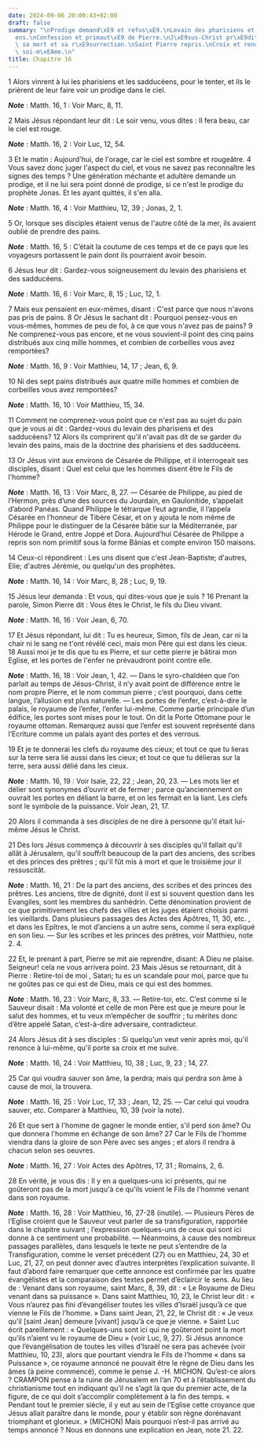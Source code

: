 ```yaml
---
date: 2024-09-06 20:00:43+02:00
draft: false
summary: "\nProdige demand\xE9 et refus\xE9.\nLevain des pharisiens et des saducc\xE9\
  ens.\nConfession et primaut\xE9 de Pierre.\nJ\xE9sus-Christ pr\xE9dit sa passion,\
  \ sa mort et sa r\xE9surrection.\nSaint Pierre repris.\nCroix et renoncement \xE0\
  \ soi-m\xEAme.\n"
title: Chapitre 16
---
```





1 Alors vinrent à lui les pharisiens et les sadducéens, pour le tenter, et ils le prièrent de leur faire voir un prodige dans le ciel.

***Note*** :  Matth. 16, 1 : Voir Marc, 8, 11.

2 Mais Jésus répondant leur dit : Le soir venu, vous dites : Il fera beau, car le ciel est rouge.

***Note*** :  Matth. 16, 2 : Voir Luc, 12, 54.

3 Et le matin : Aujourd'hui, de l'orage, car le ciel est sombre et rougeâtre. 4 Vous savez donc juger l'aspect du ciel, et vous ne savez pas reconnaître les signes des temps ? Une génération méchante et adultère demande un prodige, et il ne lui sera point donné de prodige, si ce n'est le prodige du prophète Jonas. Et les ayant quittés, il s'en alla.

***Note*** :  Matth. 16, 4 : Voir Matthieu, 12, 39 ; Jonas, 2, 1.


5 Or, lorsque ses disciples étaient venus de l'autre côté de la mer, ils avaient oublié de prendre des pains.

***Note*** :  Matth. 16, 5 : C’était la coutume de ces temps et de ce pays que les voyageurs portassent le pain dont ils pourraient avoir besoin.

6 Jésus leur dit : Gardez-vous soigneusement du levain des pharisiens et des sadducéens.

***Note*** :  Matth. 16, 6 : Voir Marc, 8, 15 ; Luc, 12, 1.

7 Mais eux pensaient en eux-mêmes, disant : C'est parce que nous n'avons pas pris de pains. 8 Or Jésus le sachant dit : Pourquoi pensez-vous en vous-mêmes, hommes de peu de foi, à ce que vous n'avez pas de pains? 9 Ne comprenez-vous pas encore, et ne vous souvient-il point des cinq pains distribués aux cinq mille hommes, et combien de corbeilles vous avez remportées?

***Note*** :  Matth. 16, 9 : Voir Matthieu, 14, 17 ; Jean, 6, 9.

10 Ni des sept pains distribués aux quatre mille hommes et combien de corbeilles vous avez remportées?

***Note*** :  Matth. 16, 10 : Voir Matthieu, 15, 34.

11 Comment ne comprenez-vous point que ce n'est pas au sujet du pain que je vous ai dit : Gardez-vous du levain des pharisiens et des sadducéens? 12 Alors ils comprirent qu'il n'avait pas dit de se garder du levain des pains, mais de la doctrine des pharisiens et des sadducéens.


13 Or Jésus vint aux environs de Césarée de Philippe, et il interrogeait ses disciples, disant : Quel est celui que les hommes disent être le Fils de l'homme?

***Note*** :  Matth. 16, 13 : Voir Marc, 8, 27. ― Césarée de Philippe, au pied de l’Hermon, près d’une des sources du Jourdain, en Gaulonitide, s’appelait d’abord Panéas. Quand Philippe le tétrarque l’eut agrandie, il l’appela Césarée en l’honneur de Tibère César, et on y ajouta le nom même de Philippe pour le distinguer de la Césarée bâtie sur la Méditerranée, par Hérode le Grand, entre Joppé et Dora. Aujourd’hui Césarée de Philippe a repris son nom primitif sous la forme Bânias et compte environ 150 maisons.

14 Ceux-ci répondirent : Les uns disent que c'est Jean-Baptiste; d'autres, Elie; d'autres Jérémie, ou quelqu'un des prophètes.

***Note*** :  Matth. 16, 14 : Voir Marc, 8, 28 ; Luc, 9, 19.

15 Jésus leur demanda : Et vous, qui dites-vous que je suis ? 16 Prenant la parole, Simon Pierre dit : Vous êtes le Christ, le fils du Dieu vivant.

***Note*** :  Matth. 16, 16 : Voir Jean, 6, 70.

17 Et Jésus répondant, lui dit : Tu es heureux, Simon, fils de Jean, car ni la chair ni le sang ne t'ont révélé ceci, mais mon Père qui est dans les cieux. 18 Aussi moi je te dis que tu es Pierre, et sur cette pierre je bâtirai mon Eglise, et les portes de l'enfer ne prévaudront point contre elle.

***Note*** :  Matth. 16, 18 : Voir Jean, 1, 42. ― Dans le syro-chaldéen que l’on parlait au temps de Jésus-Christ, il n’y avait point de différence entre le nom propre Pierre, et le nom commun pierre ; c’est pourquoi, dans cette langue, l’allusion est plus naturelle. ― Les portes de l’enfer, c’est-à-dire le palais, le royaume de l’enfer, l’enfer lui-même. Comme partie principale d’un édifice, les portes sont mises pour le tout. On dit la Porte Ottomane pour le royaume ottoman. Remarquez aussi que l’enfer est souvent représenté dans l’Ecriture comme un palais ayant des portes et des verrous.

19 Et je te donnerai les clefs du royaume des cieux; et tout ce que tu lieras sur la terre sera lié aussi dans les cieux; et tout ce que tu délieras sur la terre, sera aussi délié dans les cieux.

***Note*** :  Matth. 16, 19 : Voir Isaïe, 22, 22 ; Jean, 20, 23. ― Les mots lier et délier sont synonymes d’ouvrir et de fermer ; parce qu’anciennement on ouvrait les portes en déliant la barre, et on les fermait en la liant. Les clefs sont le symbole de la puissance. Voir Jean, 21, 17.

20 Alors il commanda à ses disciples de ne dire à personne qu'il était lui-même Jésus le Christ.


21 Dès lors Jésus commença à découvrir à ses disciples qu'il fallait qu'il allât à Jérusalem, qu'il souffrît beaucoup de la part des anciens, des scribes et des princes des prêtres ; qu'il fût mis à mort et que le troisième jour il ressuscitât.

***Note*** :  Matth. 16, 21 : De la part des anciens, des scribes et des princes des prêtres. Les anciens, titre de dignité, dont il est si souvent question dans les Evangiles, sont les membres du sanhédrin. Cette dénomination provient de ce que primitivement les chefs des villes et les juges étaient choisis parmi les vieillards. Dans plusieurs passages des Actes des Apôtres, 11, 30, etc. , et dans les Epîtres, le mot d’anciens a un autre sens, comme il sera expliqué en son lieu. ― Sur les scribes et les princes des prêtres, voir Matthieu, note 2. 4.

22 Et, le prenant à part, Pierre se mit aie reprendre, disant: A Dieu ne plaise. Seigneur! cela ne vous arrivera point. 23 Mais Jésus se retournant, dit à Pierre : Retire-toi de moi , Satan; tu es un scandale pour moi, parce que tu ne goûtes pas ce qui est de Dieu, mais ce qui est des hommes.

***Note*** :  Matth. 16, 23 : Voir Marc, 8, 33. ― Retire-toi, etc. C’est comme si le Sauveur disait : Ma volonté et celle de mon Père est que je meure pour le salut des hommes, et tu veux m’empêcher de souffrir ; tu mérites donc d’être appelé Satan, c’est-à-dire adversaire, contradicteur.


24 Alors Jésus dit à ses disciples : Si quelqu'un veut venir après moi, qu'il renonce à lui-même, qu'il porte sa croix et me suive.

***Note*** :  Matth. 16, 24 : Voir Matthieu, 10, 38 ; Luc, 9, 23 ; 14, 27.

25 Car qui voudra sauver son âme, la perdra; mais qui perdra son âme à cause de moi, la trouvera.

***Note*** :  Matth. 16, 25 : Voir Luc, 17, 33 ; Jean, 12, 25. ― Car celui qui voudra sauver, etc. Comparer à Matthieu, 10, 39 (voir la note).

26 Et que sert à l'homme de gagner le monde entier, s'il perd son âme? Ou que donnera l'homme en échange de son âme? 27 Car le Fils de l'homme viendra dans la gloire de son Père avec ses anges ; et alors il rendra à chacun selon ses oeuvres.

***Note*** :  Matth. 16, 27 : Voir Actes des Apôtres, 17, 31 ; Romains, 2, 6.

28 En vérité, je vous dis : Il y en a quelques-uns ici présents, qui ne goûteront pas de la mort jusqu'à ce qu'ils voient le Fils de l'homme venant dans son royaume.

***Note*** :  Matth. 16, 28 : Voir Matthieu, 16, 27-28 (inutile). ― Plusieurs Pères de l’Eglise croient que le Sauveur veut parler de sa transfiguration, rapportée dans le chapitre suivant ; l’expression quelques-uns de ceux qui sont ici donne à ce sentiment une probabilité. ― Néanmoins, à cause des nombreux passages parallèles, dans lesquels le texte ne peut s’entendre de la Transfiguration, comme le verset précédent (27) ou en Matthieu, 24, 30 et Luc, 21, 27, on peut donner avec d’autres interprètes l’explication suivante. Il faut d’abord faire remarquer que cette annonce est confirmée par les quatre évangélistes et la comparaison des textes permet d’éclaircir le sens. Au lieu de : Venant dans son royaume, saint Marc, 8, 39, dit : « Le Royaume de Dieu venant dans sa puissance ». Dans saint Matthieu, 10, 23, le Christ leur dit : « Vous n’aurez pas fini d’évangéliser toutes les villes d’Israël jusqu’à ce que vienne le Fils de l’homme. » Dans saint Jean, 21, 22, le Christ dit : « Je veux qu’il [saint Jean] demeure
[vivant] jusqu’à ce que je vienne. » Saint Luc écrit pareillement : « Quelques-uns sont ici qui ne goûteront point la mort qu’ils n’aient vu le royaume de Dieu » (voir Luc, 9, 27). Si Jésus annonce que l’évangélisation de toutes les villes d’Israël ne sera pas achevée (voir Matthieu, 10, 23), alors que pourtant viendra le Fils de l’homme « dans sa Puissance », ce royaume annoncé ne pouvait être le règne de Dieu dans les âmes (à peine commencé), comme le pense J. -H. MICHON. Qu’est-ce alors ? CRAMPON pense à la ruine de Jérusalem en l’an 70 et à l’établissement du christianisme tout en indiquant qu’il ne s’agit là que du premier acte, de la figure, de ce qui doit s’accomplir complètement à la fin des temps. « Pendant tout le premier siècle, il y eut au sein de l’Eglise cette croyance que Jésus allait paraître dans le monde, pour y établir son règne dorénavant triomphant et glorieux. » (MICHON) Mais pourquoi n’est-il pas arrivé au temps annoncé ? Nous en donnons une explication en Jean, note 21. 22.


